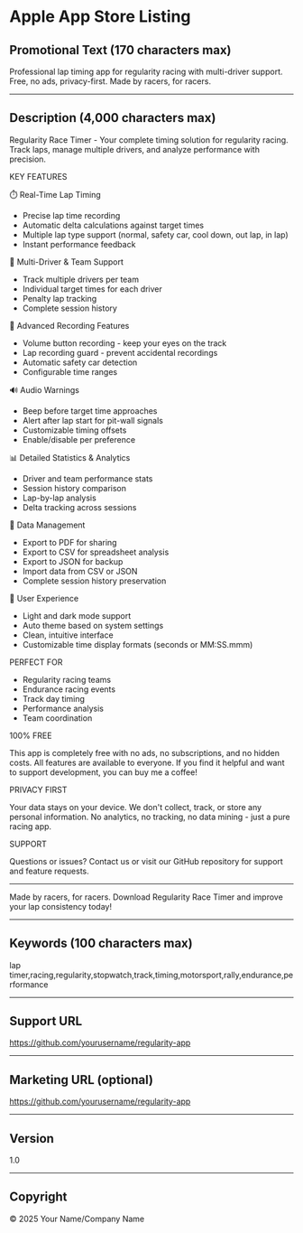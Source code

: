 # Apple App Store Listing

## Promotional Text (170 characters max)

Professional lap timing app for regularity racing with multi-driver support. Free, no ads, privacy-first. Made by racers, for racers.

---

## Description (4,000 characters max)

Regularity Race Timer - Your complete timing solution for regularity racing. Track laps, manage multiple drivers, and analyze performance with precision.

KEY FEATURES

⏱️ Real-Time Lap Timing
- Precise lap time recording
- Automatic delta calculations against target times
- Multiple lap type support (normal, safety car, cool down, out lap, in lap)
- Instant performance feedback

👥 Multi-Driver & Team Support
- Track multiple drivers per team
- Individual target times for each driver
- Penalty lap tracking
- Complete session history

🎯 Advanced Recording Features
- Volume button recording - keep your eyes on the track
- Lap recording guard - prevent accidental recordings
- Automatic safety car detection
- Configurable time ranges

🔊 Audio Warnings
- Beep before target time approaches
- Alert after lap start for pit-wall signals
- Customizable timing offsets
- Enable/disable per preference

📊 Detailed Statistics & Analytics
- Driver and team performance stats
- Session history comparison
- Lap-by-lap analysis
- Delta tracking across sessions

💾 Data Management
- Export to PDF for sharing
- Export to CSV for spreadsheet analysis
- Export to JSON for backup
- Import data from CSV or JSON
- Complete session history preservation

🎨 User Experience
- Light and dark mode support
- Auto theme based on system settings
- Clean, intuitive interface
- Customizable time display formats (seconds or MM:SS.mmm)

PERFECT FOR

- Regularity racing teams
- Endurance racing events
- Track day timing
- Performance analysis
- Team coordination

100% FREE

This app is completely free with no ads, no subscriptions, and no hidden costs. All features are available to everyone. If you find it helpful and want to support development, you can buy me a coffee!

PRIVACY FIRST

Your data stays on your device. We don't collect, track, or store any personal information. No analytics, no tracking, no data mining - just a pure racing app.

SUPPORT

Questions or issues? Contact us or visit our GitHub repository for support and feature requests.

---

Made by racers, for racers. Download Regularity Race Timer and improve your lap consistency today!

---

## Keywords (100 characters max)

lap timer,racing,regularity,stopwatch,track,timing,motorsport,rally,endurance,performance

---

## Support URL

https://github.com/yourusername/regularity-app

---

## Marketing URL (optional)

https://github.com/yourusername/regularity-app

---

## Version

1.0

---

## Copyright

© 2025 Your Name/Company Name
